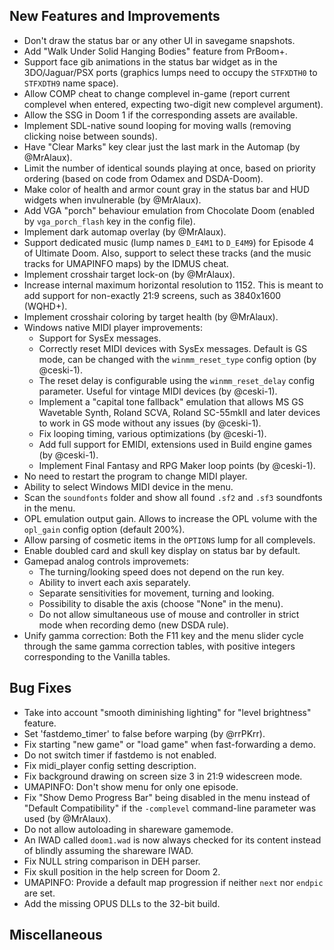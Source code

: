 ## New Features and Improvements
* Don't draw the status bar or any other UI in savegame snapshots.
* Add "Walk Under Solid Hanging Bodies" feature from PrBoom+.
* Support face gib animations in the status bar widget as in the 3DO/Jaguar/PSX ports (graphics lumps need to occupy the `STFXDTH0` to `STFXDTH9` name space).
* Allow COMP cheat to change complevel in-game (report current complevel when entered, expecting two-digit new complevel argument).
* Allow the SSG in Doom 1 if the corresponding assets are available.
* Implement SDL-native sound looping for moving walls (removing clicking noise between sounds).
* Have "Clear Marks" key clear just the last mark in the Automap (by @MrAlaux).
* Limit the number of identical sounds playing at once, based on priority ordering (based on code from Odamex and DSDA-Doom).
* Make color of health and armor count gray in the status bar and HUD widgets when invulnerable (by @MrAlaux).
* Add VGA "porch" behaviour emulation from Chocolate Doom (enabled by `vga_porch_flash` key in the config file).
* Implement dark automap overlay (by @MrAlaux).
* Support dedicated music (lump names `D_E4M1` to `D_E4M9`) for Episode 4 of Ultimate Doom. Also, support to select these tracks (and the music tracks for UMAPINFO maps) by the IDMUS cheat.
* Implement crosshair target lock-on (by @MrAlaux).
* Increase internal maximum horizontal resolution to 1152. This is meant to add support for non-exactly 21:9 screens, such as 3840x1600 (WQHD+).
* Implement crosshair coloring by target health (by @MrAlaux).
* Windows native MIDI player improvements:
  - Support for SysEx messages.
  - Correctly reset MIDI devices with SysEx messages. Default is GS mode, can be changed with the `winmm_reset_type` config option (by @ceski-1).
  - The reset delay is configurable using the `winmm_reset_delay` config parameter. Useful for vintage MIDI devices (by @ceski-1).
  - Implement a "capital tone fallback" emulation that allows MS GS Wavetable Synth, Roland SCVA, Roland SC-55mkII and later devices to work in GS mode without any issues (by @ceski-1).
  - Fix looping timing, various optimizations (by @ceski-1).
  - Add full support for EMIDI, extensions used in Build engine games (by @ceski-1).
  - Implement Final Fantasy and RPG Maker loop points (by @ceski-1).
* No need to restart the program to change MIDI player.
* Ability to select Windows MIDI device in the menu.
* Scan the `soundfonts` folder and show all found `.sf2` and `.sf3` soundfonts in the menu.
* OPL emulation output gain. Allows to increase the OPL volume with the `opl_gain` config option (default 200%).
* Allow parsing of cosmetic items in the `OPTIONS` lump for all complevels.
* Enable doubled card and skull key display on status bar by default.
* Gamepad analog controls improvemets:
  - The turning/looking speed does not depend on the run key.
  - Ability to invert each axis separately.
  - Separate sensitivities for movement, turning and looking.
  - Possibility to disable the axis (choose "None" in the menu).
  - Do not allow simultaneous use of mouse and controller in strict mode when recording demo (new DSDA rule).
* Unify gamma correction: Both the F11 key and the menu slider cycle through the same gamma correction tables, with positive integers corresponding to the Vanilla tables.

## Bug Fixes
* Take into account "smooth diminishing lighting" for "level brightness" feature.
* Set 'fastdemo_timer' to false before warping (by @rrPKrr).
* Fix starting "new game" or "load game" when fast-forwarding a demo.
* Do not switch timer if fastdemo is not enabled.
* Fix midi_player config setting description.
* Fix background drawing on screen size 3 in 21:9 widescreen mode.
* UMAPINFO: Don't show menu for only one episode.
* Fix "Show Demo Progress Bar" being disabled in the menu instead of "Default Compatibility" if the `-complevel` command-line parameter was used (by @MrAlaux).
* Do not allow autoloading in shareware gamemode.
* An IWAD called `doom1.wad` is now always checked for its content instead of blindly assuming the shareware IWAD.
* Fix NULL string comparison in DEH parser.
* Fix skull position in the help screen for Doom 2.
* UMAPINFO: Provide a default map progression if neither `next` nor `endpic` are set.
* Add the missing OPUS DLLs to the 32-bit build.

## Miscellaneous
